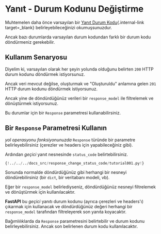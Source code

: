 # Yanıt - Durum Kodunu Değiştirme

Muhtemelen daha önce varsayılan bir [Yanıt Durum Kodu](../tutorial/response-status-code.md){.internal-link target=_blank} belirleyebileceğinizi okumuşsunuzdur.

Ancak bazı durumlarda varsayılan durum kodundan farklı bir durum kodu döndürmeniz gerekebilir.

## Kullanım Senaryosu

Diyelim ki, varsayılan olarak her şeyin yolunda olduğunu belirten `200` HTTP durum kodunu döndürmek istiyorsunuz.

Ancak veri mevcut değilse, oluşturmak ve "Oluşturuldu" anlamına gelen `201` HTTP durum kodunu döndürmek istiyorsunuz.

Ancak yine de döndürdüğünüz verileri bir `response_model` ile filtrelemek ve dönüştürmek istiyorsunuz.

Bu durumlar için bir `Response` parametresi kullanabilirsiniz.

## Bir `Response` Parametresi Kullanın

*yol operasyonu fonksiyonunuzda* `Response` türünde bir parametre belirleyebilirsiniz (çerezler ve headers için yapabileceğiniz gibi).

Ardından *geçici* yanıt nesnesinde `status_code` belirtebilirsiniz.

```Python hl_lines="1  9  12"
{!../../../docs_src/response_change_status_code/tutorial001.py!}
```

Sonunda normalde döndürdüğünüz gibi herhangi bir nesneyi döndürebilirsiniz (bir `dict`, bir veritabanı modeli, vb).

Eğer bir `response_model` belirlediyseniz, döndürdüğünüz nesneyi filtrelemek ve dönüştürmek için kullanılacaktır.

**FastAPI** bu *geçici* yanıtı durum kodunu (ayrıca çerezleri ve headers'ı) çıkarmak için kullanacak ve döndürdüğünüz değeri herhangi bir `response_model` tarafından filtreleyerek son yanıta koyacaktır.

Bağımlılıklarda da `Response` parametresini belirtebilir ve durum kodunu belirleyebilirsiniz. Ancak son belirlenen durum kodu kullanılacaktır.
